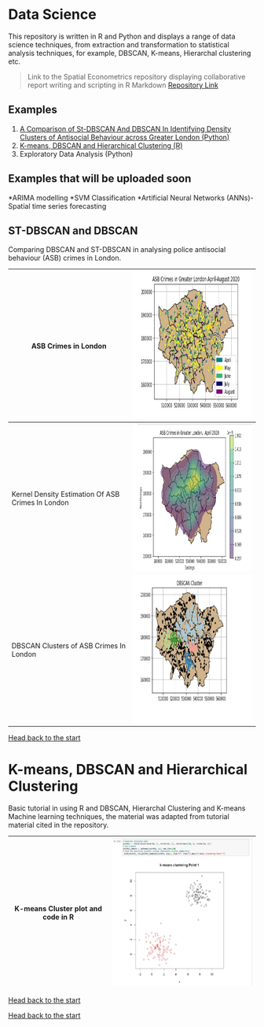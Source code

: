 # Data Science

This repository is written in R and Python and displays a range of data science techniques, from extraction and transformation to statistical analysis techniques, for example, DBSCAN, K-means, Hierarchal clustering etc.

> Link to the Spatial Econometrics repository displaying collaborative report writing and scripting in R Markdown [Repository Link ](https://github.com/TDAYENI/Spatial-Econometrics#readme)

## Examples 
1. [A Comparison of St-DBSCAN And DBSCAN In Identifying Density Clusters of Antisocial Behaviour across Greater London (Python)](#st-dbscan-and-dbscan)
2. [K-means, DBSCAN and Hierarchical Clustering (R)](#k-means-dbscan-and-hierarchical-clustering)
3. Exploratory Data Analysis (Python)

## Examples that will be uploaded soon

*ARIMA modelling 
*SVM Classification
*Artificial Neural Networks (ANNs)-Spatial time series forecasting






## ST-DBSCAN and DBSCAN
Comparing DBSCAN and ST-DBSCAN  in analysing police antisocial behaviour (ASB) crimes in London.


| ASB Crimes in London                              	| <img src="Files/ASBCrimesplot.jpg" width="400" height="300">  	|
|---------------------------------------------------	|---------------------------------------------------------------	|
| Kernel Density Estimation Of ASB Crimes In London 	| <img src="Files/KDEofASBcrimes.jpg" width="400" height="300"> 	|
| DBSCAN Clusters of ASB Crimes In London           	| <img src="Files/DBSCANcluster.jpg" width="400" height="300">  	|



[Head back to the start](#data-Science)

# K-means, DBSCAN and Hierarchical Clustering



Basic tutorial in using R and DBSCAN, Hierarchal Clustering and K-means Machine learning techniques, the material was adapted from tutorial material cited in the repository. 


| K-means Cluster plot and code in R 	| <img src="Files/kmeansscreenshotjup.jpg" width="400" height="300"> 	|
|------------------------------------	|--------------------------------------------------------------------	|



[Head back to the start](#data-Science)











[Head back to the start](#data-Science)